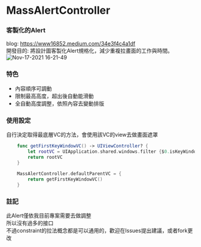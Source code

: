 # MassAlertController
### 客製化的Alert  
blog: https://www16852.medium.com/34e3f4c4a1df  
開發目的:  將設計圖客製化Alert規格化，減少重複拉畫面的工作與時間。  
![Nov-17-2021 16-21-49](https://user-images.githubusercontent.com/15730633/142167444-294b4287-140a-469a-967e-1a494483076f.gif)

### 特色
- 內容順序可調動
- 限制最高高度，超出後自動能滑動
- 全自動高度調整，依照內容去變動排版

### 使用設定
自行決定取得最底層VC的方法，會使用該VC的view去做畫面遮罩

```swift
	func getFirstKeyWindowVC() -> UIViewController? {
	    let rootVC = UIApplication.shared.windows.filter {$0.isKeyWindow}.first?.rootViewController
	    return rootVC
	}
	
	MassAlertController.defaultParentVC = {
	    return getFirstKeyWindowVC()
	}
```

### 註記
此Alert僅依我目前專案需要去做調整  
所以沒有過多的接口  
不過constraint的拉法概念都是可以通用的，歡迎在Issues提出建議，或者fork更改
